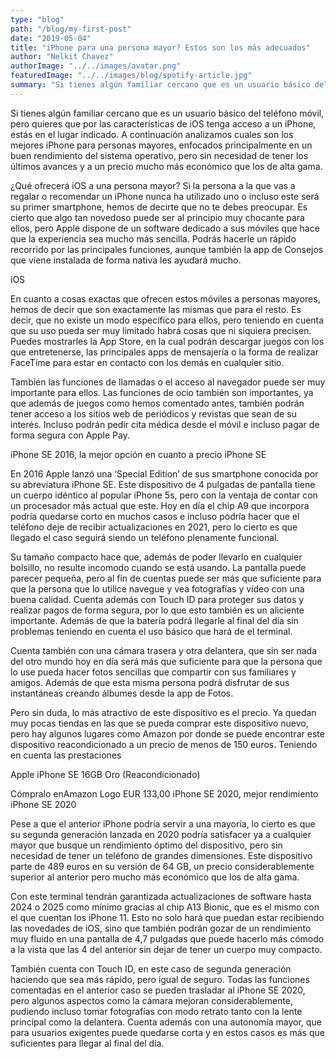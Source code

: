 ```yaml
---
type: "blog"
path: "/blog/my-first-post"
date: "2019-05-04"
title: "iPhone para una persona mayor? Estos son los más adecuados"
author: "Nelkit Chavez"
authorImage: "../../images/avatar.png"
featuredImage: "../../images/blog/spotify-article.jpg"
summary: "Si tienes algún familiar cercano que es un usuario básico del teléfono móvil, pero quieres que por las características de iOS tenga acceso a un iPhone, estás en el lugar indicado. A continuación analizamos cuales son los mejores iPhone para personas mayores, enfocados principalmente en un buen rendimiento del sistema operativo, pero sin necesidad de tener los últimos avances y a un precio mucho más económico que los de alta gama."
---
```


Si tienes algún familiar cercano que es un usuario básico del teléfono móvil, pero quieres que por las características de iOS tenga acceso a un iPhone, estás en el lugar indicado. A continuación analizamos cuales son los mejores iPhone para personas mayores, enfocados principalmente en un buen rendimiento del sistema operativo, pero sin necesidad de tener los últimos avances y a un precio mucho más económico que los de alta gama.

¿Qué ofrecerá iOS a una persona mayor?
Si la persona a la que vas a regalar o recomendar un iPhone nunca ha utilizado uno o incluso este será su primer smartphone, hemos de decirte que no te debes preocupar. Es cierto que algo tan novedoso puede ser al principio muy chocante para ellos, pero Apple dispone de un software dedicado a sus móviles que hace que la experiencia sea mucho más sencilla. Podrás hacerle un rápido recorrido por las principales funciones, aunque también la app de Consejos que viene instalada de forma nativa les ayudará mucho.

iOS

En cuanto a cosas exactas que ofrecen estos móviles a personas mayores, hemos de decir que son exactamente las mismas que para el resto. Es decir, que no existe un modo específico para ellos, pero teniendo en cuenta que su uso pueda ser muy limitado habrá cosas que ni siquiera precisen. Puedes mostrarles la App Store, en la cual podrán descargar juegos con los que entretenerse, las principales apps de mensajería o la forma de realizar FaceTime para estar en contacto con los demás en cualquier sitio.

También las funciones de llamadas o el acceso al navegador puede ser muy importante para ellos. Las funciones de ocio también son importantes, ya que además de juegos como hemos comentado antes, también podrán tener acceso a los sitios web de periódicos y revistas que sean de su interés. Incluso podrán pedir cita médica desde el móvil e incluso pagar de forma segura con Apple Pay.

iPhone SE 2016, la mejor opción en cuanto a precio
iPhone SE

En 2016 Apple lanzó una ‘Special Edition’ de sus smartphone conocida por su abreviatura iPhone SE. Este dispositivo de 4 pulgadas de pantalla tiene un cuerpo idéntico al popular iPhone 5s, pero con la ventaja de contar con un procesador más actual que este. Hoy en día el chip A9 que incorpora podría quedarse corto en muchos casos e incluso podría hacer que el teléfono deje de recibir actualizaciones en 2021, pero lo cierto es que llegado el caso seguirá siendo un teléfono plenamente funcional.

Su tamaño compacto hace que, además de poder llevarlo en cualquier bolsillo, no resulte incomodo cuando se está usando. La pantalla puede parecer pequeña, pero al fin de cuentas puede ser más que suficiente para que la persona que lo utilice navegue y vea fotografías y vídeo con una buena calidad. Cuenta además con Touch ID para proteger sus datos y realizar pagos de forma segura, por lo que esto también es un aliciente importante. Además de que la batería podrá llegarle al final del día sin problemas teniendo en cuenta el uso básico que hará de el terminal.

Cuenta también con una cámara trasera y otra delantera, que sin ser nada del otro mundo hoy en día será más que suficiente para que la persona que lo use pueda hacer fotos sencillas que compartir con sus familiares y amigos. Además de que esta misma persona podrá disfrutar de sus instantáneas creando álbumes desde la app de Fotos.

Pero sin duda, lo más atractivo de este dispositivo es el precio. Ya quedan muy pocas tiendas en las que se pueda comprar este dispositivo nuevo, pero hay algunos lugares como Amazon por donde se puede encontrar este dispositivo reacondicionado a un precio de menos de 150 euros. Teniendo en cuenta las prestaciones

Apple iPhone SE 16GB Oro (Reacondicionado)

Cómpralo enAmazon Logo
EUR
133,00
iPhone SE 2020, mejor rendimiento
iPhone SE 2020

Pese a que el anterior iPhone podría servir a una mayoría, lo cierto es que su segunda generación lanzada en 2020 podría satisfacer ya a cualquier mayor que busque un rendimiento óptimo del dispositivo, pero sin necesidad de tener un teléfono de grandes dimensiones. Este dispositivo parte de 489 euros en su versión de 64 GB, un precio considerablemente superior al anterior pero mucho más económico que los de alta gama.

Con este terminal tendrán garantizada actualizaciones de software hasta 2024 o 2025 como mínimo gracias al chip A13 Bionic, que es el mismo con el que cuentan los iPhone 11. Esto no solo hará que puedan estar recibiendo las novedades de iOS, sino que también podrán gozar de un rendimiento muy fluido en una pantalla de 4,7 pulgadas que puede hacerlo más cómodo a la vista que las 4 del anterior sin dejar de tener un cuerpo muy compacto.

También cuenta con Touch ID, en este caso de segunda generación haciendo que sea más rápido, pero igual de seguro. Todas las funciones comentadas en el anterior caso se pueden trasladar al iPhone SE 2020, pero algunos aspectos como la cámara mejoran considerablemente, pudiendo incluso tomar fotografías con modo retrato tanto con la lente principal como la delantera. Cuenta además con una autonomía mayor, que para usuarios exigentes puede quedarse corta y en estos casos es más que suficientes para llegar al final del día.